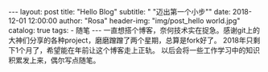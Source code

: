 <attachment contenteditable="false" data-atts="%5B%5D" data-aid=".atts-fd6ee39d-ed79-4730-9906-d7acc5b52f91"></attachment><p>--- layout: post title: "Hello Blog" subtitle: " \"迈出第一个小步\"" date: 2018-12-01 12:00:00 author: "Rosa" header-img: "img/post_hello world.jpg" catalog: true tags: - 随笔 --- 一直想搭个博客，奈何技术实在捉急。感谢git上的大神们分享的各种project，磨磨蹭蹭了两个星期，总算是fork好了。 2018年只剩下1个月了，希望能在年前让这个博客走上正轨。 以后会将一些工作学习中的知识积累发上来，偶尔写点随笔。</p><p><br></p>